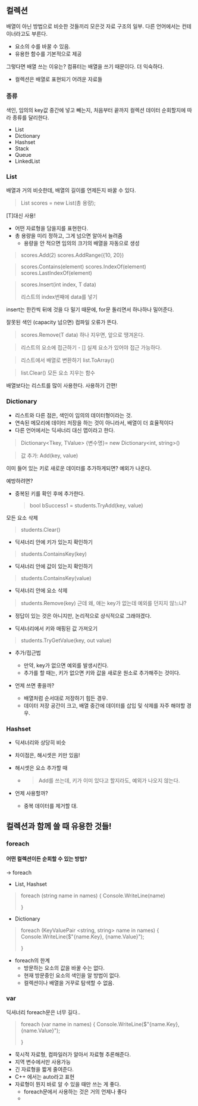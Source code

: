 ## 컬렉션
배열이 아닌 방법으로 비슷한 것들끼리 모은것
자료 구조의 일부.
다른 언어에서는 컨테이너라고도 부른다.

- 요소의 수를 바꿀 수 있음.
- 유용한 함수를 기본적으로 제공

그렇다면 배열 쓰는 이유는?
컴퓨터는 배열을 쓰기 때문이다.
더 익숙하다.

- 컬렉션은 배열로 표현되기 어려운 자료들
### 종류
색인, 임의의 key값
중간에 넣고 빼는지, 처음부터 끝까지 컬렉션 데이터 순회할지에 따라 종류를 달리한다.

- List
- Dictionary
- Hashset
- Stack
- Queue
- LinkedList

### List
배열과 거의 비슷한데, 배열의 길이를 언제든지 바꿀 수 있다.

> List<int> scores = new List<int>(총 용량);

[T]대신 <T> 사용!

- 어떤 자료형을 담을지를 표현한다.
- 총 용량을 미리 정하고, 그게 넘으면 알아서 늘려줌
    - 용량을 안 적으면 임의의 크기의 배열을 자동으로 생성
> scores.Add(2)
> scores.AddRange({10, 20})

> scores.Contains(element)
> scores.IndexOf(element)
> scores.LastIndexOf(element)


>scores.Insert(int index, T data)
>
> 리스트의 index번째에 data를 넣기

insert는 한칸씩 뒤에 것을 다 밀기 때문에, for문 돌리면서 하나하나 밀어준다.

잘못된 색인 (capacity 넘으면) 컴파일 오류가 뜬다.

> scores.Remove(T data)
> 하나 지우면, 앞으로 땡겨온다.

> 리스트의 요소에 접근하기 - []
> 실제 요소가 있어야 접근 가능하다.

> 리스트에서 배열로 변환하기
> list.ToArray()

> list.Clear() 모든 요소 지우는 함수

배열보다는 리스트를 많이 사용한다. 사용하기 간편!

### Dictionary
- 리스트와 다른 점은, 색인이 임의의 데이터형이라는 것.
- 연속된 메모리에 데이터 저장을 하는 것이 아니라서, 배열이 더 효율적이다
- 다른 언어에서는 딕셔너리 대신 맵이라고 한다.

> Dictionary<Tkey, TValue> {변수명}= new Dictionary<int, string>()

>값 추가: Add(key, value)

이미 들어 있는 키로 새로운 데이터를 추가하게되면?
예외가 나온다.

예방하려면?
- 중복된 키를 확인 후에 추가한다.
  > bool bSuccess1 = students.TryAdd(key, value)

모든 요소 삭제
> students.Clear()

- 딕셔너리 안에 키가 있는지 확인하기
> students.ContainsKey(key)

- 딕셔너리 안에 값이 있는지 확인하기
> students.ContainsKey(value)

- 딕셔너리 안에 요소 삭제
> students.Remove(key)
> 근데 왜, 얘는 key가 없는데 예외를 던지지 않느냐?

- 정답이 있는 것은 아니지만, 논리적으로 상식적으로 그래야겠다.

- 딕셔너리에서 키와 매핑된 값 가져오기
> students.TryGetValue(key, out value)

- 추가/접근법
    - 만약, key가 없으면 예외를 발생시킨다.
    - 추가를 할 때는, 키가 없으면 키와 값을 새로운 원소로 추가해주는 것이다.


- 언제 쓰면 좋을까?
    - 배열처럼 순서대로 저장하기 힘든 경우.
    - 데이터 저장 공간이 크고, 배열 중간에 데이터를 삽입 및 삭제를 자주 해야할 경우.

### Hashset
- 딕셔너리와 상당히 비슷
- 차이점은, 해시셋은 키만 있음!
- 해시셋은 요소 추가할 때
    - > Add를 쓰는데, 키가 이미 있다고 할지라도, 예외가 나오지 않는다.

- 언제 사용할까?
    - 중복 데이터를 제거할 대.


## 컬렉션과 함께 쓸 때 유용한 것들!

### foreach

#### 어떤 컬렉션이든 순회할 수 있는 방법?
-> foreach
- List, Hashset
> foreach (string name in names)
> {
>      Console.WriteLine(name)
>
 >}

- Dictionary
> foreach (KeyValuePair <string, string>  name in names)
> {
>      Console.WriteLine($"{name.Key}, {name.Value}");
>
>}

- foreach의 한계
  - 방문하는 요소의 값을 바꿀 수는 없다.
  - 현재 방문중인 요소의 색인을 알 방법이 없다.
  - 컬렉션이나 배열을 거꾸로 탐색할 수 없음.


### var
딕셔너리 foreach문은 너무 길다..
> foreach (var  name in names)
> {
>      Console.WriteLine($"{name.Key}, {name.Value}");
>
>}

- 묵시적 자료형, 컴파일러가 알아서 자료형 추론해준다.
- 지역 변수에서만 사용가능
- 긴 자료형을 짧게 줄여준다.
- C++ 에서는 auto라고 표현
- 자료형이 뭔지 바로 알 수 있을 때만 쓰는 게 좋다. 
  - foreach문에서 사용하는 것은 거의 언제나 좋다
  - 